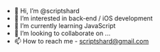 - 👋 Hi, I’m @scriptshard
- 👀 I’m interested in back-end / iOS development
- 🌱 I’m currently learning JavaScript
- 💞️ I’m looking to collaborate on ...
- 📫 How to reach me - scriptshard@gmail.com

<!---
scriptshard/scriptshard is a ✨ special ✨ repository because its `README.md` (this file) appears on your GitHub profile.
You can click the Preview link to take a look at your changes.
--->
